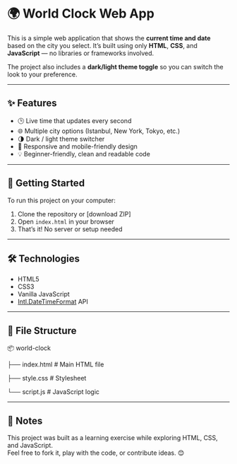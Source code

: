 # 🌍 World Clock Web App

This is a simple web application that shows the **current time and date** based on the city you select. It’s built using only **HTML**, **CSS**, and **JavaScript** — no libraries or frameworks involved.

The project also includes a **dark/light theme toggle** so you can switch the look to your preference.

---

## ✨ Features

- 🕒 Live time that updates every second
- 🌐 Multiple city options (Istanbul, New York, Tokyo, etc.)
- 🌗 Dark / light theme switcher
- 📱 Responsive and mobile-friendly design
- 💡 Beginner-friendly, clean and readable code

---

## 🚀 Getting Started

To run this project on your computer:

1. Clone the repository or [download ZIP]
2. Open `index.html` in your browser
3. That’s it! No server or setup needed

---

## 🛠 Technologies

- HTML5
- CSS3
- Vanilla JavaScript
- [Intl.DateTimeFormat](https://developer.mozilla.org/en-US/docs/Web/JavaScript/Reference/Global_Objects/Intl/DateTimeFormat) API

---

## 📁 File Structure
📦 world-clock

├── index.html # Main HTML file

├── style.css # Stylesheet

└── script.js # JavaScript logic

---

## 📌 Notes

This project was built as a learning exercise while exploring HTML, CSS, and JavaScript.  
Feel free to fork it, play with the code, or contribute ideas. 😊
